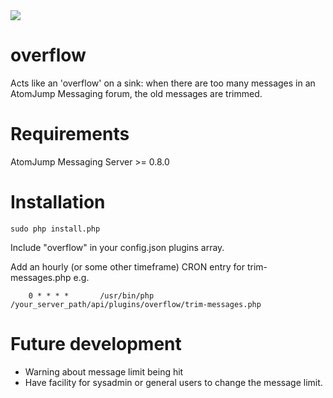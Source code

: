 <img src="https://atomjump.com/images/logo80.png">

# overflow

Acts like an 'overflow' on a sink: when there are too many messages in an AtomJump Messaging forum, the old messages are trimmed.

# Requirements

AtomJump Messaging Server >= 0.8.0


# Installation


```
sudo php install.php
```

Include "overflow" in your config.json plugins array.

Add an hourly (or some other timeframe) CRON entry for trim-messages.php e.g.

```
	0 * * * *       /usr/bin/php /your_server_path/api/plugins/overflow/trim-messages.php
```

# Future development

* Warning about message limit being hit
* Have facility for sysadmin or general users to change the message limit.

